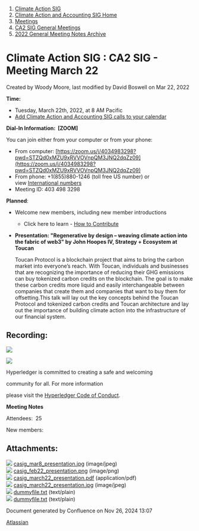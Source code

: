 1. [Climate Action SIG](index.html)
2. [Climate Action and Accounting SIG Home](Climate-Action-and-Accounting-SIG-Home_19005445.html)
3. [Meetings](Meetings_19005583.html)
4. [CA2 SIG General Meetings](CA2-SIG-General-Meetings_19006785.html)
5. [2022 General Meeting Notes Archive](2022-General-Meeting-Notes-Archive_19008715.html)

# Climate Action SIG : CA2 SIG - Meeting March 22

Created by Woody Moore, last modified by David Boswell on Mar 22, 2022

**Time:**

- Tuesday, March 22th, 2022, at 8 AM Pacific
- [Add Climate Action and Accounting SIG calls to your calendar](https://lists.hyperledger.org/g/climate-sig/ics/invite.ics?repeatid=24572)

**Dial-In Information:  \[ZOOM]**

You can join either from your computer or from your phone:

- From computer: [https://zoom.us/j/4034983298?pwd=STZQd0xMZU9xRVVOVnpQM3JNQ2dqZz09](https://zoom.us/j/4034983298?pwd=STZQd0xMZU9xRVVOVnpQM3JNQ2dqZz09)
- From phone: +1(855)880-1246 (toll free US number) or view [International numbers](https://zoom.us/u/bAaJoyznp)
- Meeting ID: 403 498 3298

**Planned**:

- Welcome new members, including new member introductions
  
  - Click here to learn - [How to Contribute](How-to-Contribute_19006806.html)
- **Presentation: "Regenerative by design – weaving climate action into the fabric of web3" by John Hoopes IV, Strategy + Ecosystem at Toucan**
  
  Toucan Protocol is a blockchain project that aims to bring the carbon market into everyone’s reach. With Toucan, individuals and businesses that are recognizing the importance of reducing their GHG emissions can buy tokenized carbon credits on the blockchain. The goal is to make these carbon credits more liquid and easily interchangeable between companies that create them and companies that want to buy them for offsetting.This talk will lay out the key concepts behind the Toucan Protocol and tokenized carbon credits and Toucan architecture and lay out the importance of building climate action into the infrastructure of our financial system.

## **Recording:**

![](https://wiki.hyperledger.org/download/attachments/29034696/Antitrustnotice.png?version=1&modificationDate=1581695654000&api=v2)

![](https://wiki.hyperledger.org/download/attachments/2392771/welcome.png?version=2&modificationDate=1572450107000&api=v2)

Hyperledger is committed to creating a safe and welcoming

community for all. For more information

please visit the [Hyperledger Code of Conduct](https://lf-hyperledger.atlassian.net/wiki/spaces/HYP/pages/19595281/Hyperledger+Code+of+Conduct).

**Meeting Notes**

Attendees:  25

New members:

## Attachments:

![](images/icons/bullet_blue.gif) [casig\_mar8\_presentation.jpg](attachments/19008936/19008937.jpg) (image/jpeg)  
![](images/icons/bullet_blue.gif) [casig\_feb22\_presentation.png](attachments/19008936/19008938.png) (image/png)  
![](images/icons/bullet_blue.gif) [casig\_march22\_presentation.pdf](attachments/19008936/19008941.pdf) (application/pdf)  
![](images/icons/bullet_blue.gif) [casig\_march22\_presentation.jpg](attachments/19008936/19008942.jpg) (image/jpeg)  
![](images/icons/bullet_blue.gif) [dummyfile.txt](attachments/19008936/19008940.txt) (text/plain)  
![](images/icons/bullet_blue.gif) [dummyfile.txt](attachments/19008936/19008939.txt) (text/plain)

Document generated by Confluence on Nov 26, 2024 13:07

[Atlassian](http://www.atlassian.com/)
